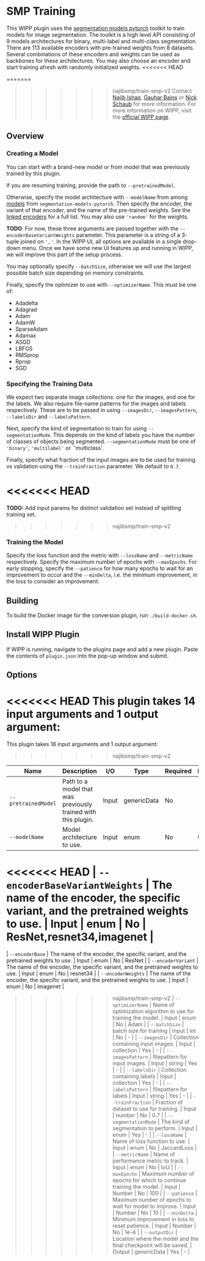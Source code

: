 # SMP Training

This WIPP plugin uses the [segmentation models pytorch](https://github.com/qubvel/segmentation_models.pytorch) toolkit to train models for image segmentation.
The toolkit is a high level API consisting of 9 models architectures for binary, multi-label and multi-class segmentation.
There are 113 available encoders with pre-trained weights from 8 datasets.
Several combinations of these encoders and weights can be used as backbones for these architectures.
You may also choose an encoder and start training afresh with randomly initialized weights.
<<<<<<< HEAD
  
=======

>>>>>>> najibsmp/train-smp-v2
Contact [Najib Ishaq](mailto:najib.ishaq@axleinfo.com), [Gauhar Bains](mailto:gauhar.bains@labshare.org) or [Nick Schaub](mailto:nick.schaub@labshare.org) for more information.
For more information on WIPP, visit the [official WIPP page](https://isg.nist.gov/deepzoomweb/software/wipp).

## Overview

### Creating a Model

You can start with a brand-new model or from model that was previously trained by this plugin.

If you are resuming training, provide the path to `--pretrainedModel`.

Otherwise, specify the model architecture with `--modelName` from among [models](https://smp.readthedocs.io/en/latest/models.html) from `segmentation-models-pytorch`.
Then specify the encoder, the variant of that encoder, and the name of the pre-trained weights.
See the [linked encoders](https://smp.readthedocs.io/en/latest/encoders.html) for a full list.
You may also use `'random'` for the weights.

**TODO**: For now, these three arguments are passed together with the `--encoderBaseVariantWeights` parameter.
This parameter is a string of a 3-tuple joined on `','`.
In the WIPP UI, all options are available in a single drop-down menu.
Once we have some new UI features up and running in WIPP, we will improve this part of the setup process.

You may optionally specify `--batchSize`, otherwise we will use the largest possible batch size depending on memory constraints.

Finally, specify the optimizer to use with `--optimizerName`.
This must be one of:

 * Adadelta
 * Adagrad
 * Adam
 * AdamW
 * SparseAdam
 * Adamax
 * ASGD
 * LBFGS
 * RMSprop
 * Rprop
 * SGD

### Specifying the Training Data

We expect two separate image collections: one for the images, and one for the labels.
We also require file-name patterns for the images and labels respectively.
These are to be passed in using `--imagesDir`, `--imagesPattern`, `--labelsDir` and `--labelsPattern`.

Next, specify the kind of segmentation to train for using `--segmentationMode`.
This depends on the kind of labels you have the number of classes of objects being segmented.
`--segmentationMode` must be one of `'binary'`, `'multilabel'` or `'multiclass'.

Finally, specify what fraction of the input images are to be used for training vs validation using the `--trainFraction` parameter.
We default to `0.7`.

<<<<<<< HEAD
=======
**TODO:** Add input params for distinct validation set instead of splitting training set.

>>>>>>> najibsmp/train-smp-v2
### Training the Model

Specify the loss function and the metric with `--lossName` and `--metricName` respectively.
Specify the maximum number of epochs with `--maxEpochs`.
For early stopping, specify the `--patience` for how many epochs to wait for an improvement to occur and the `--minDelta`, i.e. the minimum improvement, in the loss to consider an improvement.

## Building

To build the Docker image for the conversion plugin, run `./build-docker.sh`.

## Install WIPP Plugin

If WIPP is running, navigate to the plugins page and add a new plugin.
Paste the contents of `plugin.json` into the pop-up window and submit.

## Options

<<<<<<< HEAD
This plugin takes 14 input arguments and 1 output argument:
=======
This plugin takes 18 input arguments and 1 output argument:
>>>>>>> najibsmp/train-smp-v2

| Name          | Description             | I/O    | Type   | Required | Default |
|---------------|-------------------------|--------|--------|----------|---------|
| `--pretrainedModel` | Path to a model that was previously trained with this plugin. | Input | genericData | No | - |
| `--modelName` | Model architecture to use. | Input | enum | No | Unet |
<<<<<<< HEAD
| `--encoderBaseVariantWeights` | The name of the encoder, the specific variant, and the pretrained weights to use. | Input | enum | No | ResNet,resnet34,imagenet |
=======
| `--encoderBase` | The name of the encoder, the specific variant, and the pretrained weights to use. | Input | enum | No | ResNet |
| `--encoderVariant` | The name of the encoder, the specific variant, and the pretrained weights to use. | Input | enum | No | resnet34 |
| `--encoderWeights` | The name of the encoder, the specific variant, and the pretrained weights to use. | Input | enum | No | imagenet |
>>>>>>> najibsmp/train-smp-v2
| `--optimizerName` | Name of optimization algorithm to use for training the model. | Input | enum | No | Adam |
| `--batchSize` | batch size for training | Input | int | No | - |
| `--imagesDir` | Collection containing input images. | Input | collection | Yes | - |
| `--imagesPattern` | filepattern for input images. | Input | string | Yes | - |
| `--labelsDir` | Collection containing labels | Input | collection | Yes | - |
| `--labelsPattern` | filepattern for labels | Input | string | Yes | - |
| `--trainFraction` | Fraction of dataset to use for training. | Input | number | No | 0.7 |
| `--segmentationMode` | The kind of segmentation to perform. | Input | enum | Yes | - |
| `--lossName` | Name of loss function to use. | Input | enum | No | JaccardLoss |
| `--metricName` | Name of performance metric to track. | Input | enum | No | IoU |
| `--maxEpochs` | Maximum number of epochs for which to continue training the model. | Input | Number | No | 100 |
| `--patience` | Maximum number of epochs to wait for model to improve. | Input | Number | No | 10 |
| `--minDelta` | Minimum improvement in loss to reset patience. | Input | Number | No | 1e-4 |
| `--outputDir` | Location where the model and the final checkpoint will be saved. | Output | genericData | Yes | - |

